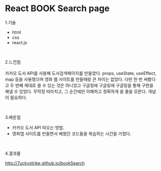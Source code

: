 # React BOOK Search page

1.기술
 - html
 - css
 - react.js
 
<br/>

2.느낀점 
<br/><br/>
카카오 도서 API를 사용해 도서검색페이지를 만들었다. props, useState, useEffect, map 등을 사용했으며 영화 웹 사이트를 만들때랑 큰 차이는 없었다. 다만 한 번 써봤다고 두 번째 제대로 쓸 수 있는 것은 아니었고 구글링에 구글링에 구글링을 통해 구현을 해낼 수 있었다. 무작정 따라치고, 그 순간에만 이해하고 정확하게 쓸 줄을 모른다. 개념이 필요하다.

<br/>

3.배운점
 - 카카오 도서 API 따오는 방법.
 - 영화앱 사이트를 만들면서 배웠던 코드들을 복습하는 시간을 가졌다.
    
<br/>

4.결과물

http://7uckystrike.github.io/bookSearch

